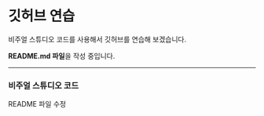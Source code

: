 # 깃허브 연습

비주얼 스튜디오 코드를 사용해서 깃허브를 연습해 보겠습니다.

**README.md 파일**을 작성 중입니다.

---------------------------------------------------------

### 비주얼 스튜디오 코드

README 파일 수정